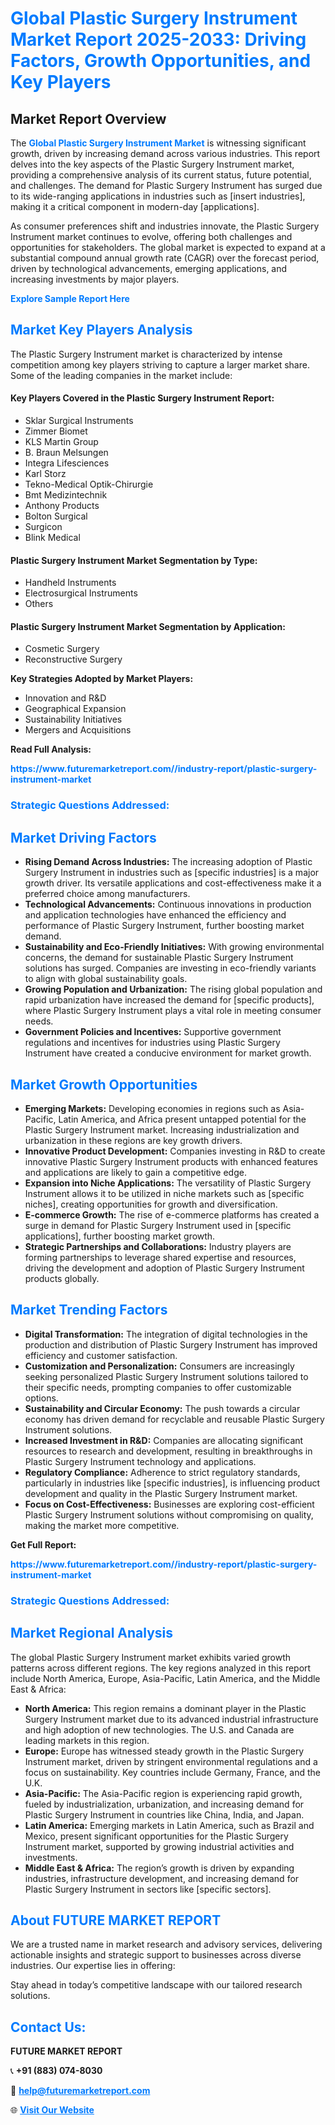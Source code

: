 <h1 style="color: #007BFF;">Global Plastic Surgery Instrument Market Report 2025-2033: Driving Factors, Growth Opportunities, and Key Players</h1>

<section id="overview">
<h2>Market Report Overview</h2>
<p>The <a href="https://www.futuremarketreport.com//industry-report/plastic-surgery-instrument-market" style="color: #007BFF; text-decoration: none;"><strong>Global Plastic Surgery Instrument Market</strong></a> is witnessing significant growth, driven by increasing demand across various industries. This report delves into the key aspects of the Plastic Surgery Instrument market, providing a comprehensive analysis of its current status, future potential, and challenges. The demand for Plastic Surgery Instrument has surged due to its wide-ranging applications in industries such as [insert industries], making it a critical component in modern-day [applications].</p>
<p>As consumer preferences shift and industries innovate, the Plastic Surgery Instrument market continues to evolve, offering both challenges and opportunities for stakeholders. The global market is expected to expand at a substantial compound annual growth rate (CAGR) over the forecast period, driven by technological advancements, emerging applications, and increasing investments by major players.</p>
</section>

<section id="overview">
<p><a href="https://www.futuremarketreport.com//request-sample/reportId=57544" style="color: #007BFF; text-decoration: none;"><strong>Explore Sample Report Here</strong></a></p>
</section>

<section id="key-players">
<h2 style="color: #007BFF;">Market Key Players Analysis</h2>
<p>The Plastic Surgery Instrument market is characterized by intense competition among key players striving to capture a larger market share. Some of the leading companies in the market include:</p>
<h4>Key Players Covered in the Plastic Surgery Instrument Report:</h4>
<ul><li>Sklar Surgical Instruments</li><li>Zimmer Biomet</li><li>KLS Martin Group</li><li>B. Braun Melsungen</li><li>Integra Lifesciences</li><li>Karl Storz</li><li>Tekno-Medical Optik-Chirurgie</li><li>Bmt Medizintechnik</li><li>Anthony Products</li><li>Bolton Surgical</li><li>Surgicon</li><li>Blink Medical</li></ul>
<h4>Plastic Surgery Instrument Market Segmentation by Type:</h4>
<ul><li>Handheld Instruments</li><li>Electrosurgical Instruments</li><li>Others</li></ul>

<h4>Plastic Surgery Instrument Market Segmentation by Application:</h4>
<ul><li>Cosmetic Surgery</li><li>Reconstructive Surgery</li></ul>
<p><strong>Key Strategies Adopted by Market Players:</strong></p>
<ul>
<li>Innovation and R&D</li>
<li>Geographical Expansion</li>
<li>Sustainability Initiatives</li>
<li>Mergers and Acquisitions</li>
</ul>
</section>

<section>
<p><strong>Read Full Analysis: </strong></p><a href="https://www.futuremarketreport.com//industry-report/plastic-surgery-instrument-market" style="color: #007BFF; text-decoration: none;"><strong>https://www.futuremarketreport.com//industry-report/plastic-surgery-instrument-market</strong></a>
<h3 style="color: #007BFF;">Strategic Questions Addressed:</h3>
</section>

<section id="driving-factors">
<h2 style="color: #007BFF;">Market Driving Factors</h2>
<ul>
<li><strong>Rising Demand Across Industries:</strong> The increasing adoption of Plastic Surgery Instrument in industries such as [specific industries] is a major growth driver. Its versatile applications and cost-effectiveness make it a preferred choice among manufacturers.</li>
<li><strong>Technological Advancements:</strong> Continuous innovations in production and application technologies have enhanced the efficiency and performance of Plastic Surgery Instrument, further boosting market demand.</li>
<li><strong>Sustainability and Eco-Friendly Initiatives:</strong> With growing environmental concerns, the demand for sustainable Plastic Surgery Instrument solutions has surged. Companies are investing in eco-friendly variants to align with global sustainability goals.</li>
<li><strong>Growing Population and Urbanization:</strong> The rising global population and rapid urbanization have increased the demand for [specific products], where Plastic Surgery Instrument plays a vital role in meeting consumer needs.</li>
<li><strong>Government Policies and Incentives:</strong> Supportive government regulations and incentives for industries using Plastic Surgery Instrument have created a conducive environment for market growth.</li>
</ul>
</section>

<section id="growth-opportunities">
<h2 style="color: #007BFF;">Market Growth Opportunities</h2>
<ul>
<li><strong>Emerging Markets:</strong> Developing economies in regions such as Asia-Pacific, Latin America, and Africa present untapped potential for the Plastic Surgery Instrument market. Increasing industrialization and urbanization in these regions are key growth drivers.</li>
<li><strong>Innovative Product Development:</strong> Companies investing in R&D to create innovative Plastic Surgery Instrument products with enhanced features and applications are likely to gain a competitive edge.</li>
<li><strong>Expansion into Niche Applications:</strong> The versatility of Plastic Surgery Instrument allows it to be utilized in niche markets such as [specific niches], creating opportunities for growth and diversification.</li>
<li><strong>E-commerce Growth:</strong> The rise of e-commerce platforms has created a surge in demand for Plastic Surgery Instrument used in [specific applications], further boosting market growth.</li>
<li><strong>Strategic Partnerships and Collaborations:</strong> Industry players are forming partnerships to leverage shared expertise and resources, driving the development and adoption of Plastic Surgery Instrument products globally.</li>
</ul>
</section>

<section id="trending-factors">
<h2 style="color: #007BFF;">Market Trending Factors</h2>
<ul>
<li><strong>Digital Transformation:</strong> The integration of digital technologies in the production and distribution of Plastic Surgery Instrument has improved efficiency and customer satisfaction.</li>
<li><strong>Customization and Personalization:</strong> Consumers are increasingly seeking personalized Plastic Surgery Instrument solutions tailored to their specific needs, prompting companies to offer customizable options.</li>
<li><strong>Sustainability and Circular Economy:</strong> The push towards a circular economy has driven demand for recyclable and reusable Plastic Surgery Instrument solutions.</li>
<li><strong>Increased Investment in R&D:</strong> Companies are allocating significant resources to research and development, resulting in breakthroughs in Plastic Surgery Instrument technology and applications.</li>
<li><strong>Regulatory Compliance:</strong> Adherence to strict regulatory standards, particularly in industries like [specific industries], is influencing product development and quality in the Plastic Surgery Instrument market.</li>
<li><strong>Focus on Cost-Effectiveness:</strong> Businesses are exploring cost-efficient Plastic Surgery Instrument solutions without compromising on quality, making the market more competitive.</li>
</ul>
</section>

<section>
<p><strong>Get Full Report: </strong></p><a href="https://www.futuremarketreport.com//industry-report/plastic-surgery-instrument-market" style="color: #007BFF; text-decoration: none;"><strong>https://www.futuremarketreport.com//industry-report/plastic-surgery-instrument-market</strong></a>
<h3 style="color: #007BFF;">Strategic Questions Addressed:</h3>
</section>


<section id="regional-analysis">
<h2 style="color: #007BFF;">Market Regional Analysis</h2>
<p>The global Plastic Surgery Instrument market exhibits varied growth patterns across different regions. The key regions analyzed in this report include North America, Europe, Asia-Pacific, Latin America, and the Middle East & Africa:</p>
<ul>
<li><strong>North America:</strong> This region remains a dominant player in the Plastic Surgery Instrument market due to its advanced industrial infrastructure and high adoption of new technologies. The U.S. and Canada are leading markets in this region.</li>
<li><strong>Europe:</strong> Europe has witnessed steady growth in the Plastic Surgery Instrument market, driven by stringent environmental regulations and a focus on sustainability. Key countries include Germany, France, and the U.K.</li>
<li><strong>Asia-Pacific:</strong> The Asia-Pacific region is experiencing rapid growth, fueled by industrialization, urbanization, and increasing demand for Plastic Surgery Instrument in countries like China, India, and Japan.</li>
<li><strong>Latin America:</strong> Emerging markets in Latin America, such as Brazil and Mexico, present significant opportunities for the Plastic Surgery Instrument market, supported by growing industrial activities and investments.</li>
<li><strong>Middle East & Africa:</strong> The region’s growth is driven by expanding industries, infrastructure development, and increasing demand for Plastic Surgery Instrument in sectors like [specific sectors].</li>
</ul>
</section>

<footer>
<h2 style="color: #007BFF;">About FUTURE MARKET REPORT</h2>
<p>We are a trusted name in market research and advisory services, delivering actionable insights and strategic support to businesses across diverse industries. Our expertise lies in offering:</p>

<p>Stay ahead in today’s competitive landscape with our tailored research solutions.</p>

<h2 style="color: #007BFF;">Contact Us:</h2>
<p><strong>FUTURE MARKET REPORT</strong></p>
<p>📞 <strong>+91 (883) 074-8030</strong></p>
<p>📧 <strong><a href="mailto:help@futuremarketreport.com" style="color: #007BFF;">help@futuremarketreport.com</a></strong></p>
<p>🌐 <strong><a href="https://www.futuremarketreport.com/" style="color: #007BFF;">Visit Our Website</a></strong></p>
</footer>